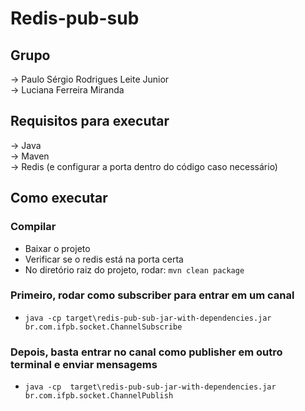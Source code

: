 # Redis-pub-sub

## Grupo
-> Paulo Sérgio Rodrigues Leite Junior <br>
-> Luciana Ferreira Miranda


## Requisitos para executar
-> Java <br>
-> Maven <br>
-> Redis (e configurar a porta dentro do código caso necessário)

## Como executar

### Compilar 
<ul>
  <li>Baixar o projeto</li>
  <li>Verificar se o redis está na porta certa</li>
  <li>No diretório raiz do projeto, rodar: <code>mvn clean package</code><mvn>
</ul>
    
### Primeiro, rodar como subscriber para entrar em um canal 
<ul>
  <li><code>java -cp target\redis-pub-sub-jar-with-dependencies.jar br.com.ifpb.socket.ChannelSubscribe</code></li>
</ul>
    
 ### Depois, basta entrar no canal como publisher em outro terminal e enviar mensagems
<ul>
  <li><code>java -cp  target\redis-pub-sub-jar-with-dependencies.jar br.com.ifpb.socket.ChannelPublish</code></li>
</ul>
